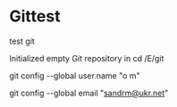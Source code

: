 # Gittest
test git

Initialized empty Git repository in
cd /E/git

git config --global user.name "o m"

git config --global email "sandrm@ukr.net"



